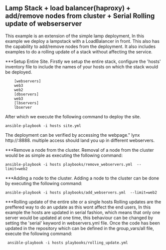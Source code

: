 Lamp Stack + load balancer(haproxy) + add/remove nodes from cluster + Serial Rolling update of webserserver
----------------------------------------------------------------------------------------------------------

This example is an extension of the simple lamp deployment, In this example we deploy a lampstack with a LoadBalancer in front.
This also has the capability to add/remove nodes from the deployment. It also includes examples to do a rolling update of a stack
without affecting the service.

***Setup Entire Site.
Firstly we setup the entire stack, configure the 'hosts' inventory file to include the names of your hosts on which the stack would be deployed.

		[webservers]
		web3
		web2
		[dbservers]
		web3
		[lbservers]
		lbserver

After which we execute the following command to deploy the site.

	ansible-playbook -i hosts site.yml

The deployment can be verified by accessing the webpage." lynx http://<ip-of-lb>:8888. multiple access should land you up in different webservers.

***Remove a node from the cluster.
Removal of a node from the cluster would be as simple as executing the following command:

	ansible-playbook -i hosts playbooks/remove_webservers.yml  --limit=web2

***Adding a node to the cluster.
Adding a node to the cluster can be done by executing the following command:
 
	ansible-playbook -i hosts playbooks/add_webservers.yml  --limit=web2

***Rolling update of the entire site or  a single hosts
Rolling updates are the preffered way to do an update as this wont affect the end users, In this example the hosts are updated in serial fashion, which means
that only one server would be updated at one time, this behaviour can be changed by setting the 'serial' keyword in webservers.yml file.
Once the code has been updated in the repository which can be defined in the group_vars/all file, execute the following command:

	 ansible-playbook -i hosts playbooks/rolling_update.yml





	 
